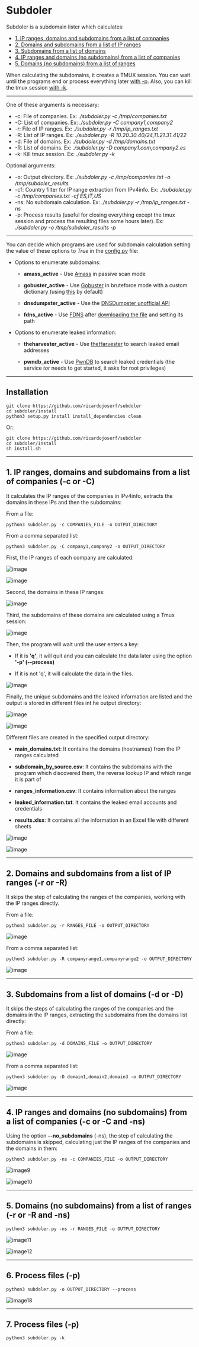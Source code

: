 # Subdoler

Subdoler is a subdomain lister which calculates:

- [1. IP ranges, domains and subdomains from a list of companies](#1)
- [2. Domains and subdomains from a list of IP ranges](#2)
- [3. Subdomains from a list of domains](#3)
- [4. IP ranges and domains (no subdomains) from a list of companies](#4) 
- [5. Domains (no subdomains) from a list of ranges](#5)


When calculating the subdomains, it creates a TMUX session. You can wait until the programs end or process everything later [with -p](#6). Also, you can kill the tmux session [with -k](#7).

--------------------------

One of these arguments is necessary:
- -c: File of companies. Ex: *./subdoler.py -c /tmp/companies.txt*
- -C: List of companies. Ex: *./subdoler.py -C company1,company2*
- -r: File of IP ranges. Ex: *./subdoler.py -r /tmp/ip_ranges.txt*
- -R: List of IP ranges. Ex: *./subdoler.py -R 10.20.30.40/24,11.21.31.41/22*
- -d: File of domains.   Ex: *./subdoler.py -d /tmp/domains.txt*
- -R: List of domains.   Ex: *./subdoler.py -D company1.com,company2.es*
- -k: Kill tmux session. Ex: *./subdoler.py -k*

Optional arguments:
- -o:  Output directory. Ex: *./subdoler.py -c /tmp/companies.txt -o /tmp/subdoler_results*
- -cf: Country filter for IP range extraction from IPv4info. Ex: *./subdoler.py -c /tmp/companies.txt -cf ES,IT,US*
- -ns: No subdomain calculation. Ex: *./subdoler.py -r /tmp/ip_ranges.txt -ns*
- -p:  Process results (useful for closing everything except the tmux session and process the resulting files some hours later). Ex: *./subdoler.py -o /tmp/subdoler_results -p*

--------------------------

You can decide which programs are used for subdomain calculation setting the value of these options to *True* in the [config.py](https://github.com/ricardojoserf/subdoler/blob/master/config.py) file:

* Options to enumerate subdomains:

    * **amass_active** - Use [Amass](https://github.com/OWASP/Amass) in passive scan mode

    * **gobuster_active** - Use [Gobuster](https://github.com/OJ/gobuster) in bruteforce mode with a custom dictionary (using [this](https://github.com/danielmiessler/SecLists) by default)

    * **dnsdumpster_active** - Use the [DNSDumpster unofficial API](https://github.com/PaulSec/API-dnsdumpster.com)

    * **fdns_active** - Use [FDNS](https://opendata.rapid7.com/sonar.fdns_v2/) after [downloading the file](https://opendata.rapid7.com/sonar.fdns_v2/) and setting its path

* Options to enumerate leaked information:

    * **theharvester_active** - Use [theHarvester](https://github.com/laramies/theHarvester) to search leaked email addresses

    * **pwndb_active** - Use [PwnDB](https://github.com/davidtavarez/pwndb) to search leaked credentials (the service *tor* needs to get started, it asks for root privileges)

---------------------------------------------

## Installation

```
git clone https://github.com/ricardojoserf/subdoler
cd subdoler/install
python3 setup.py install install_dependencies clean
```

Or:

```
git clone https://github.com/ricardojoserf/subdoler
cd subdoler/install
sh install.sh
```

---------------------------------------------

##  <a name="1"></a>1. IP ranges, domains and subdomains from a list of companies (**-c** or **-C**)

It calculates the IP ranges of the companies in IPv4info, extracts the domains in these IPs and then the subdomains: 

From a file:

```
python3 subdoler.py -c COMPANIES_FILE -o OUTPUT_DIRECTORY 
```

From a comma separated list:

```
python3 subdoler.py -C company1,company2 -o OUTPUT_DIRECTORY 
```

First, the IP ranges of each company are calculated:

![image](https://i.imgur.com/0ZvkCDJ.jpg)

![image](https://i.imgur.com/2Rg2loR.jpg)

Second, the domains in these IP ranges:

![image](https://i.imgur.com/gfzL17w.jpg)

Third, the subdomains of these domains are calculated using a Tmux session:

![image](https://i.imgur.com/AVJBX1c.jpg)

Then, the program will wait until the user enters a key:

- If it is **'q'**, it will quit and you can calculate the data later using the option **'-p' (--process)**

- If it is not 'q', it will calculate the data in the files.

![image](https://i.imgur.com/Oi2Ef3r.jpg)


Finally, the unique subdomains and the leaked information are listed and the output is stored in different files int he output directory:

![image](https://i.imgur.com/WWqpKhj.jpg)


![image](https://i.imgur.com/dfKYMvF.jpg)


Different files are created in the specified output directory:

- **main_domains.txt**: It contains the domains (hostnames) from the IP ranges calculated

- **subdomain_by_source.csv**: It contains the subdomains with the program which discovered them, the reverse lookup IP and which range it is part of

- **ranges_information.csv**: It contains information about the ranges

- **leaked_information.txt**: It contains the leaked email accounts and credentials

- **results.xlsx**: It contains all the information in an Excel file with different sheets


![image](https://i.imgur.com/yhrsABb.jpg)

![image](https://i.imgur.com/Vv2S0i2.jpg)


---------------------------------------------

##  <a name="2"></a>2. Domains and subdomains from a list of IP ranges (**-r** or **-R**)


It skips the step of calculating the ranges of the companies, working with the IP ranges directly.

From a file:

```
python3 subdoler.py -r RANGES_FILE -o OUTPUT_DIRECTORY 
```

![image](https://i.imgur.com/9tGtJCA.jpg)


From a comma separated list:

```
python3 subdoler.py -R companyrange1,companyrange2 -o OUTPUT_DIRECTORY 
```

![image](https://i.imgur.com/JOOgVP1.jpg)

---------------------------------------------

## <a name="3"></a>3. Subdomains from a list of domains (**-d** or **-D**)


It skips the steps of calculating the ranges of the companies and the domains in the IP ranges, extracting the subdomains from the domains list directly:

From a file:

```
python3 subdoler.py -d DOMAINS_FILE -o OUTPUT_DIRECTORY 
```

![image](https://i.imgur.com/CbpcCqP.jpg)


From a comma separated list:

```
python3 subdoler.py -D domain1,domain2,domain3 -o OUTPUT_DIRECTORY 
```

![image](https://i.imgur.com/W3msnC0.jpg)


----------------------------------------------

## <a name="4"></a>4. IP ranges and domains (no subdomains) from a list of companies (**-c** or **-C** and **-ns**)

Using the option **--no_subdomains** (-ns), the step of calculating the subdomains is skipped, calculating just the IP ranges of the companies and the domains in them:

```
python3 subdoler.py -ns -c COMPANIES_FILE -o OUTPUT_DIRECTORY
```

![image9](https://i.imgur.com/RCjkUsS.jpg)

![image10](https://i.imgur.com/VRG2v8k.jpg)

---------------------------------------------

## <a name="5"></a>5. Domains (no subdomains) from a list of ranges (**-r** or **-R** and **-ns**)

```
python3 subdoler.py -ns -r RANGES_FILE -o OUTPUT_DIRECTORY 
```

![image11](https://i.imgur.com/FHiMeCl.jpg)

![image12](https://i.imgur.com/ApQ9mgI.jpg)

----------------------------------------------

## <a name="6"></a>6. Process files (**-p**)

```
python3 subdoler.py -o OUTPUT_DIRECTORY --process
```

![image18](https://i.imgur.com/Yi0nDa1.jpg)


----------------------------------------------

## <a name="7"></a>7. Process files (**-p**)

```
python3 subdoler.py -k
```

